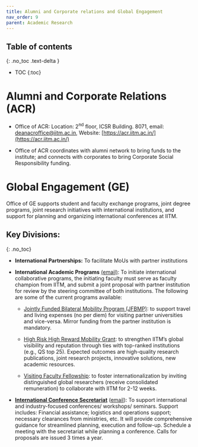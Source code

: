 ```yaml
---
title: Alumni and Corporate relations and Global Engagement
nav_order: 9
parent: Academic Research
---
```


## Table of contents
{: .no_toc .text-delta } 
* TOC
{:toc}

# Alumni and Corporate Relations (ACR)

* Office of ACR: Location: 2<sup>nd</sup> floor, ICSR Building. 8071, email: [deanacroffice@iitm.ac.in](mailto:deanacroffice@iitm.ac.in), Website: [https://acr.iitm.ac.in/](https://acr.iitm.ac.in/)

* Office of ACR coordinates with alumni network to bring funds to the institute; and connects with corporates to bring Corporate Social Responsibility funding. 
   
# Global Engagement (GE)
Office of GE supports student and faculty exchange programs, joint degree programs, joint research initiatives with international institutions, and support for planning and organizing international conferences at IITM.

## Key Divisions:
{: .no_toc}
* **International Partnerships:** To facilitate MoUs with partner institutions

* **International Academic Programs** [(email)](mailto:global.relations@ge.iitm.ac.in): To initiate international collaborative programs, the initiating faculty must serve as faculty champion from IITM, and submit a joint proposal with partner institution for review by the steering committee of both institutions. The following are some of the current programs available:

  * [Jointly Funded Bilateral Mobility Program (JFBMP)](https://ge.iitm.ac.in/programs/faculty-mobility/jfbmp):  to support travel and living expenses (no per diem) for visiting partner universities and vice-versa. Mirror funding from the partner institution is mandatory.

  * [High Risk High Reward Mobility Grant](https://ge.iitm.ac.in/programs/faculty-mobility/hrhrg): to strengthen IITM’s global visibility and reputation through ties with top-ranked institutions (e.g., QS top 25). Expected outcomes are high-quality research publications, joint research projects, innovative solutions, new academic resources.

  * [Visiting Faculty Fellowship](https://ge.iitm.ac.in/programs/ioe/visiting-faculty-scheme): to foster internationalization by inviting distinguished global researchers (receive consolidated remuneration) to collaborate with IITM for 2-12 weeks.

* **[International Conference Secretariat](https://ge.iitm.ac.in/international-conference-secretariat)** ([email](mailto:conferences@ge.iitm.ac.in)): 
To support international and industry-focused conferences/ workshops/ seminars. Support includes: Financial assistance; logistics and operations support; necessary clearances from ministries, etc. It will provide comprehensive guidance for streamlined planning, execution and follow-up. Schedule a meeting with the secretariat while planning a conference. Calls for proposals are issued 3 times a year.
